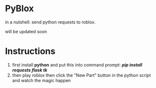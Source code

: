 # PyBlox
in a nutshell: send python requests to roblox.

will be updated soon

# Instructions
1. first install **python** and put this into command prompt: ***pip install requests flask tk***
2. then play roblox then click the "New Part" button in the python script and watch the magic happen
